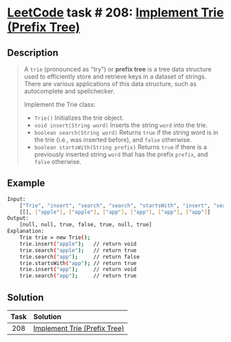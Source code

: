# [LeetCode][leetcode] task # 208: [Implement Trie (Prefix Tree)][task]

Description
-----------

> A `trie` (pronounced as "try") or **prefix tree** is a tree data structure
> used to efficiently store and retrieve keys in a dataset of strings.
> There are various applications of this data structure, such as autocomplete and spellchecker.
> 
> Implement the Trie class:
> 
> * `Trie()` Initializes the trie object.
> * `void insert(String word)` Inserts the string `word` into the trie.
> * `boolean search(String word)` Returns `true` if the string word
> is in the trie (i.e., was inserted before), and `false` otherwise.
> * `boolean startsWith(String prefix)` Returns `true` if there is a previously
> inserted string `word` that has the prefix `prefix`, and `false` otherwise.

Example
-------

```sh
Input:
    ["Trie", "insert", "search", "search", "startsWith", "insert", "search"]
    [[], ["apple"], ["apple"], ["app"], ["app"], ["app"], ["app"]]
Output:
    [null, null, true, false, true, null, true]
Explanation:
    Trie trie = new Trie();
    trie.insert("apple");   // return void
    trie.search("apple");   // return true
    trie.search("app");     // return false
    trie.startsWith("app"); // return true
    trie.insert("app");     // return void
    trie.search("app");     // return true
```

Solution
--------

| Task | Solution                                 |
|:----:|:-----------------------------------------|
| 208  | [Implement Trie (Prefix Tree)][solution] |


[leetcode]: <http://leetcode.com/>
[task]: <https://leetcode.com/problems/implement-trie-prefix-tree/>
[solution]: <https://github.com/wellaxis/witalis-jkit/blob/main/module/tasks/src/main/java/com/witalis/jkit/tasks/core/task/leetcode/h3/p208/option/Practice.java>
